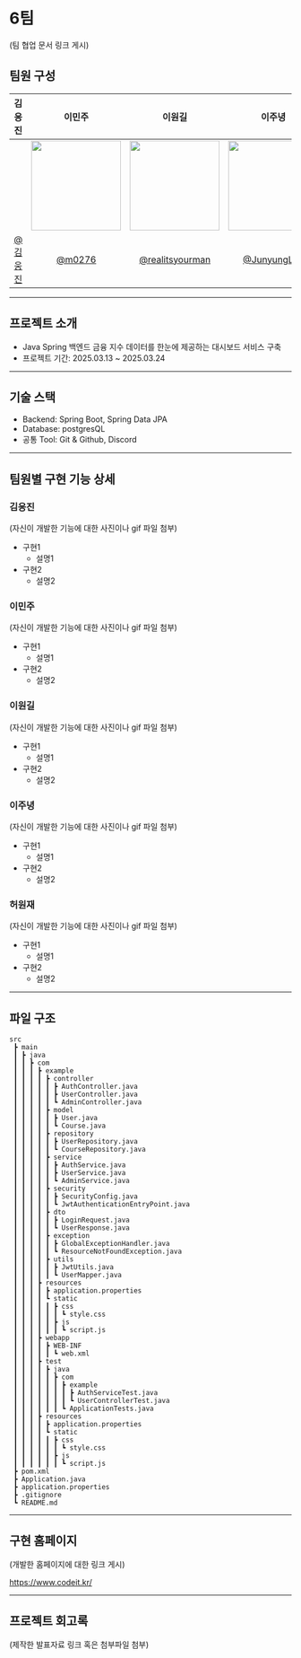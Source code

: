 # 6팀

(팀 협업 문서 링크 게시)

## 팀원 구성

|                  김응진                  |                     이민주                     |                      이원길                      |                      이주녕                      |                     허원재                     |
| :--------------------------------------: | :--------------------------------------------: | :----------------------------------------------: | :----------------------------------------------: | :--------------------------------------------: |
|                                          |<img width="160px" src="https://github.com/user-attachments/assets/a7781d01-fea9-4454-97e7-c7c51415f283"/>|<img width="160px" src="https://github.com/user-attachments/assets/5266f84b-8020-427a-8daf-bc2a63456ff6"/>|<img width="160px" src="https://avatars.githubusercontent.com/u/139120379?v=4"/>|<img width="160px" src="https://avatars.githubusercontent.com/u/39307905?v=4"/>|
| [@김웅진](https://github.com/) | [@m0276](https://github.com/m0276) | [@realitsyourman](https://github.com/realitsyourman) | [@JunyungLee](https://github.com/JunyungLee) | [@Oince](https://github.com/Oince) |
---

## 프로젝트 소개

- Java Spring 백엔드 금융 지수 데이터를 한눈에 제공하는 대시보드 서비스 구축
- 프로젝트 기간: 2025.03.13 ~ 2025.03.24

------

## 기술 스택

- Backend: Spring Boot, Spring Data JPA
- Database: postgresQL
- 공통 Tool: Git & Github, Discord

------

## 팀원별 구현 기능 상세

### 김응진

(자신이 개발한 기능에 대한 사진이나 gif 파일 첨부)

- 구현1
  - 설명1
- 구현2
  - 설명2

### 이민주

(자신이 개발한 기능에 대한 사진이나 gif 파일 첨부)

- 구현1
  - 설명1
- 구현2
  - 설명2

### 이원길

(자신이 개발한 기능에 대한 사진이나 gif 파일 첨부)

- 구현1
  - 설명1
- 구현2
  - 설명2

### 이주녕

(자신이 개발한 기능에 대한 사진이나 gif 파일 첨부)

- 구현1
  - 설명1
- 구현2
  - 설명2

### 허원재

(자신이 개발한 기능에 대한 사진이나 gif 파일 첨부)

- 구현1
  - 설명1
- 구현2
  - 설명2

------

## 파일 구조

```plaintext
src
 ┣ main
 ┃ ┣ java
 ┃ ┃ ┣ com
 ┃ ┃ ┃ ┣ example
 ┃ ┃ ┃ ┃ ┣ controller
 ┃ ┃ ┃ ┃ ┃ ┣ AuthController.java
 ┃ ┃ ┃ ┃ ┃ ┣ UserController.java
 ┃ ┃ ┃ ┃ ┃ ┗ AdminController.java
 ┃ ┃ ┃ ┃ ┣ model
 ┃ ┃ ┃ ┃ ┃ ┣ User.java
 ┃ ┃ ┃ ┃ ┃ ┗ Course.java
 ┃ ┃ ┃ ┃ ┣ repository
 ┃ ┃ ┃ ┃ ┃ ┣ UserRepository.java
 ┃ ┃ ┃ ┃ ┃ ┗ CourseRepository.java
 ┃ ┃ ┃ ┃ ┣ service
 ┃ ┃ ┃ ┃ ┃ ┣ AuthService.java
 ┃ ┃ ┃ ┃ ┃ ┣ UserService.java
 ┃ ┃ ┃ ┃ ┃ ┗ AdminService.java
 ┃ ┃ ┃ ┃ ┣ security
 ┃ ┃ ┃ ┃ ┃ ┣ SecurityConfig.java
 ┃ ┃ ┃ ┃ ┃ ┗ JwtAuthenticationEntryPoint.java
 ┃ ┃ ┃ ┃ ┣ dto
 ┃ ┃ ┃ ┃ ┃ ┣ LoginRequest.java
 ┃ ┃ ┃ ┃ ┃ ┗ UserResponse.java
 ┃ ┃ ┃ ┃ ┣ exception
 ┃ ┃ ┃ ┃ ┃ ┣ GlobalExceptionHandler.java
 ┃ ┃ ┃ ┃ ┃ ┗ ResourceNotFoundException.java
 ┃ ┃ ┃ ┃ ┣ utils
 ┃ ┃ ┃ ┃ ┃ ┣ JwtUtils.java
 ┃ ┃ ┃ ┃ ┃ ┗ UserMapper.java
 ┃ ┃ ┃ ┣ resources
 ┃ ┃ ┃ ┃ ┣ application.properties
 ┃ ┃ ┃ ┃ ┗ static
 ┃ ┃ ┃ ┃ ┃ ┣ css
 ┃ ┃ ┃ ┃ ┃ ┃ ┗ style.css
 ┃ ┃ ┃ ┃ ┃ ┣ js
 ┃ ┃ ┃ ┃ ┃ ┃ ┗ script.js
 ┃ ┃ ┃ ┣ webapp
 ┃ ┃ ┃ ┃ ┣ WEB-INF
 ┃ ┃ ┃ ┃ ┃ ┗ web.xml
 ┃ ┃ ┃ ┣ test
 ┃ ┃ ┃ ┃ ┣ java
 ┃ ┃ ┃ ┃ ┃ ┣ com
 ┃ ┃ ┃ ┃ ┃ ┃ ┣ example
 ┃ ┃ ┃ ┃ ┃ ┃ ┃ ┣ AuthServiceTest.java
 ┃ ┃ ┃ ┃ ┃ ┃ ┃ ┗ UserControllerTest.java
 ┃ ┃ ┃ ┃ ┃ ┃ ┗ ApplicationTests.java
 ┃ ┃ ┃ ┣ resources
 ┃ ┃ ┃ ┃ ┣ application.properties
 ┃ ┃ ┃ ┃ ┗ static
 ┃ ┃ ┃ ┃ ┃ ┣ css
 ┃ ┃ ┃ ┃ ┃ ┃ ┗ style.css
 ┃ ┃ ┃ ┃ ┃ ┣ js
 ┃ ┃ ┃ ┃ ┃ ┃ ┗ script.js
 ┣ pom.xml
 ┣ Application.java
 ┣ application.properties
 ┣ .gitignore
 ┗ README.md
```

------

## 구현 홈페이지

(개발한 홈페이지에 대한 링크 게시)

https://www.codeit.kr/

------

## 프로젝트 회고록

(제작한 발표자료 링크 혹은 첨부파일 첨부)
